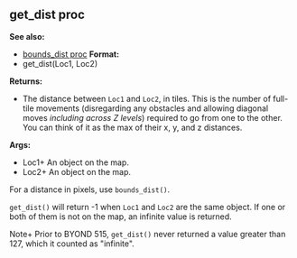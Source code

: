 ## get_dist proc
**See also:**
+   [bounds_dist proc](/ref/proc/bounds_dist.md) <!-- -->
**Format:**
+   get_dist(Loc1, Loc2)
<!-- -->
**Returns:**
+   The distance between `Loc1` and `Loc2`, in tiles. This is the number
    of full-tile movements (disregarding any obstacles and allowing
    diagonal moves *including across Z levels*) required to go from one
    to the other. You can think of it as the max of their x, y, and z
    distances.
<!-- -->
**Args:**
+   Loc1+ An object on the map.
+   Loc2+ An object on the map.


For a distance in pixels, use `bounds_dist()`.


`get_dist()` will return -1 when `Loc1` and `Loc2` are the same
object. If one or both of them is not on the map, an infinite value is
returned. 

Note+ Prior to BYOND 515, `get_dist()` never returned
a value greater than 127, which it counted as \"infinite\".